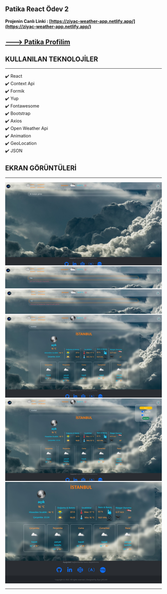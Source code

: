 ## Patika React Ödev 2

**Projenin Canlı Linki : [https://ziyac-weather-app.netlify.app/](https://ziyac-weather-app.netlify.app/)**

## **[ ---> Patika Profilim](https://app.patika.dev/ziyacaylangmailcom)**

## KULLANILAN TEKNOLOJİLER

---

✔️ React  
✔️ Context Api  
✔️ Formik  
✔️ Yup  
✔️ Fontawesome  
✔️ Bootstrap  
✔️ Axios  
✔️ Open Weather Api  
✔️ Animation  
✔️ GeoLocation  
✔️ JSON

## EKRAN GÖRÜNTÜLERİ

---

![patika-weather-app](../../assets/patika-odev-3_1.jpg)  
![patika-weather-app](../../assets/patika-odev-3_2.jpg)  
![patika-weather-app](../../assets/patika-odev-3_3.jpg)  
![patika-weather-app](../../assets/patika-odev-3_4.jpg)  
![patika-weather-app](../../assets/patika-odev-3_5.jpg)  
![patika-weather-app](../../assets/patika-odev-3_6.jpg)

---

